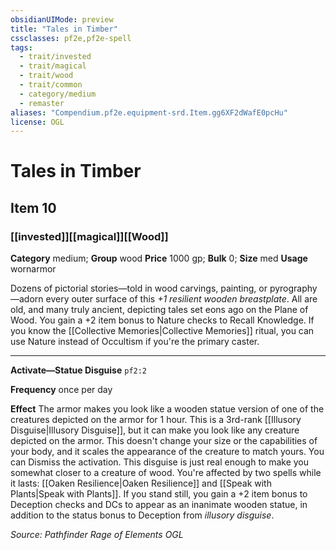 ```yaml
---
obsidianUIMode: preview
title: "Tales in Timber"
cssclasses: pf2e,pf2e-spell
tags:
  - trait/invested
  - trait/magical
  - trait/wood
  - trait/common
  - category/medium
  - remaster
aliases: "Compendium.pf2e.equipment-srd.Item.gg6XF2dWafE0pcHu"
license: OGL
---
```

# Tales in Timber
## Item 10
### [[invested]][[magical]][[Wood]]

**Category** medium; **Group** wood
**Price** 1000 gp; 
**Bulk** 0; **Size** med
**Usage** wornarmor

Dozens of pictorial stories—told in wood carvings, painting, or pyrography—adorn every outer surface of this _+1 resilient wooden breastplate_. All are old, and many truly ancient, depicting tales set eons ago on the Plane of Wood. You gain a +2 item bonus to Nature checks to Recall Knowledge. If you know the [[Collective Memories|Collective Memories]] ritual, you can use Nature instead of Occultism if you're the primary caster.

* * *

**Activate—Statue Disguise** `pf2:2`

**Frequency** once per day

**Effect** The armor makes you look like a wooden statue version of one of the creatures depicted on the armor for 1 hour. This is a 3rd-rank [[Illusory Disguise|Illusory Disguise]], but it can make you look like any creature depicted on the armor. This doesn't change your size or the capabilities of your body, and it scales the appearance of the creature to match yours. You can Dismiss the activation. This disguise is just real enough to make you somewhat closer to a creature of wood. You're affected by two spells while it lasts: [[Oaken Resilience|Oaken Resilience]] and [[Speak with Plants|Speak with Plants]]. If you stand still, you gain a +2 item bonus to Deception checks and DCs to appear as an inanimate wooden statue, in addition to the status bonus to Deception from _illusory disguise_.

*Source: Pathfinder Rage of Elements*
*OGL*